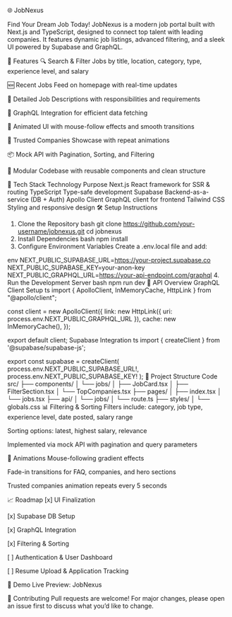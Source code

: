 🌐 JobNexus

Find Your Dream Job Today! JobNexus is a modern job portal built with Next.js and TypeScript, designed to connect top talent with leading companies. It features dynamic job listings, advanced filtering, and a sleek UI powered by Supabase and GraphQL.

🚀 Features
🔍 Search & Filter Jobs by title, location, category, type, experience level, and salary

🆕 Recent Jobs Feed on homepage with real-time updates

📄 Detailed Job Descriptions with responsibilities and requirements

🧠 GraphQL Integration for efficient data fetching

🎨 Animated UI with mouse-follow effects and smooth transitions

🏢 Trusted Companies Showcase with repeat animations

📦 Mock API with Pagination, Sorting, and Filtering

📁 Modular Codebase with reusable components and clean structure

🧱 Tech Stack
Technology	Purpose
Next.js	React framework for SSR & routing
TypeScript	Type-safe development
Supabase	Backend-as-a-service (DB + Auth)
Apollo Client	GraphQL client for frontend
Tailwind CSS	Styling and responsive design
🛠️ Setup Instructions
1. Clone the Repository
bash
git clone https://github.com/your-username/jobnexus.git
cd jobnexus
2. Install Dependencies
bash
npm install
3. Configure Environment Variables
Create a .env.local file and add:

env
NEXT_PUBLIC_SUPABASE_URL=https://your-project.supabase.co
NEXT_PUBLIC_SUPABASE_KEY=your-anon-key
NEXT_PUBLIC_GRAPHQL_URL=https://your-api-endpoint.com/graphql
4. Run the Development Server
bash
npm run dev
🧪 API Overview
GraphQL Client Setup
ts
import { ApolloClient, InMemoryCache, HttpLink } from "@apollo/client";

const client = new ApolloClient({
  link: new HttpLink({ uri: process.env.NEXT_PUBLIC_GRAPHQL_URL }),
  cache: new InMemoryCache(),
});

export default client;
Supabase Integration
ts
import { createClient } from '@supabase/supabase-js';

export const supabase = createClient(
  process.env.NEXT_PUBLIC_SUPABASE_URL!,
  process.env.NEXT_PUBLIC_SUPABASE_KEY!
);
📂 Project Structure
Code
src/
├── components/
│   └── jobs/
│       ├── JobCard.tsx
│       ├── FilterSection.tsx
│       └── TopCompanies.tsx
├── pages/
│   ├── index.tsx
│   └── jobs.tsx
├── api/
│   └── jobs/
│       └── route.ts
├── styles/
│   └── globals.css
📊 Filtering & Sorting
Filters include: category, job type, experience level, date posted, salary range

Sorting options: latest, highest salary, relevance

Implemented via mock API with pagination and query parameters

🧩 Animations
Mouse-following gradient effects

Fade-in transitions for FAQ, companies, and hero sections

Trusted companies animation repeats every 5 seconds

📈 Roadmap
[x] UI Finalization

[x] Supabase DB Setup

[x] GraphQL Integration

[x] Filtering & Sorting

[ ] Authentication & User Dashboard

[ ] Resume Upload & Application Tracking

📸 Demo
Live Preview: JobNexus

🤝 Contributing
Pull requests are welcome! For major changes, please open an issue first to discuss what you’d like to change.
